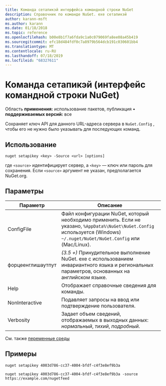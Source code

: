 ```yaml
---
title: Команда сетапикэй интерфейса командной строки NuGet
description: Справочник по команде NuGet. exe сетапикэй
author: karann-msft
ms.author: karann
ms.date: 01/18/2018
ms.topic: reference
ms.openlocfilehash: b00e8b1f7a6fda9c1a0c079069fa8ee08a45b419
ms.sourcegitcommit: efc18d484fdf0c7a8979b564dcb191c030601bb4
ms.translationtype: MT
ms.contentlocale: ru-RU
ms.lasthandoff: 07/18/2019
ms.locfileid: "68327611"
---
```

# <a name="setapikey-command-nuget-cli"></a>Команда сетапикэй (интерфейс командной строки NuGet)

Область **применения:** использование пакетов, публикация &bullet; **поддерживаемых версий:** все

Сохраняет ключ API для данного URL-адреса сервера в `NuGet.Config` , чтобы его не нужно было указывать для последующих команд.

## <a name="usage"></a>Использование

```cli
nuget setapikey <key> -Source <url> [options]
```

где `<source>` идентифицирует сервер, а `<key>` — ключ или пароль для сохранения. Если `<source>` аргумент не указан, предполагается NuGet.org.

## <a name="options"></a>Параметры

| Параметр | Описание |
| --- | --- |
| ConfigFile | Файл конфигурации NuGet, который необходимо применить. Если не указано, `%AppData%\NuGet\NuGet.Config` используется (Windows) `~/.nuget/NuGet/NuGet.Config` или (Mac/Linux).|
| форцеенглишаутпут | *(3.5 +)* Принудительное выполнение NuGet. exe с использованием инвариантного языка и региональных параметров, основанных на английском языке. |
| Help | Отображает справочные сведения для команды. |
| NonInteractive | Подавляет запросы на ввод или подтверждение пользователя. |
| Verbosity | Задает объем сведений, отображаемых в выходных данных: *нормальный*, *тихий*, *подробный*. |

См. также [переменные среды](cli-ref-environment-variables.md)

## <a name="examples"></a>Примеры

```cli
nuget setapikey 4003d786-cc37-4004-bfdf-c4f3e8ef9b3a

nuget setapikey 4003d786-cc37-4004-bfdf-c4f3e8ef9b3a -source https://example.com/nugetfeed
```
